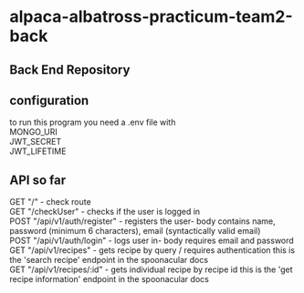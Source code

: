 # alpaca-albatross-practicum-team2-back

## Back End Repository
## configuration 
to run this program you need a .env file with   
MONGO_URI   
JWT_SECRET   
JWT_LIFETIME  

## API so far
GET "/" - check route  
GET "/checkUser" - checks if the user is logged in  
POST "/api/v1/auth/register" - registers the user- body contains name, password (minimum 6 characters), email (syntactically valid email)  
POST "/api/v1/auth/login" - logs user in- body requires email and password  
GET "/api/v1/recipes" - gets recipe by query / requires authentication
  this is the 'search recipe' endpoint in the spoonacular docs  
GET "/api/v1/recipes/:id" - gets individual recipe by recipe id 
  this is the 'get recipe information' endpoint in the spoonacular docs


